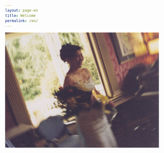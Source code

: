 ```yaml
---
layout: page-en
title: Welcome
permalink: /en/
---
```


<img src="/img/Nagisa recital with piano.jpg" alt="">

